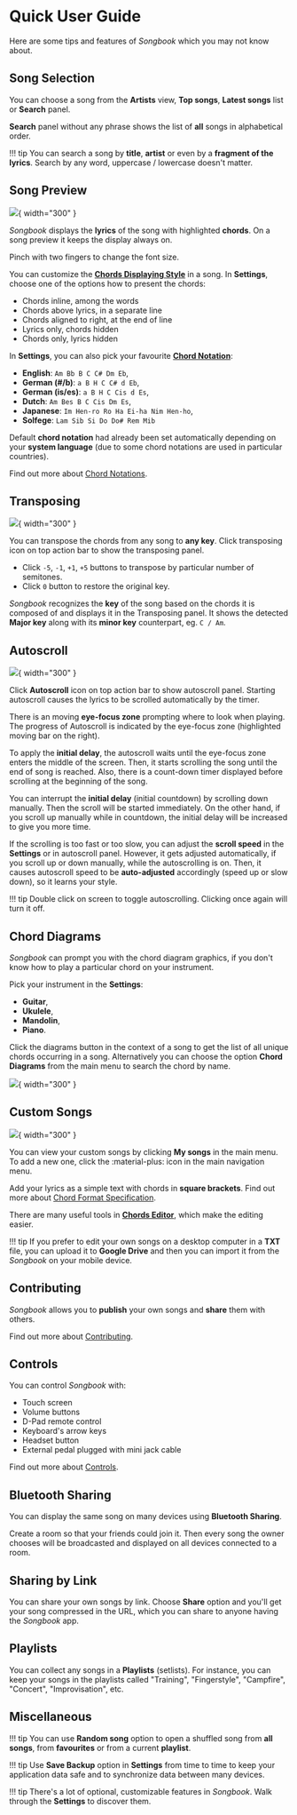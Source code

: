 # Quick User Guide
Here are some tips and features of *Songbook* which you may not know about.

## Song Selection
You can choose a song from the **Artists** view,
**Top songs**, **Latest songs** list or **Search** panel.

**Search** panel without any phrase shows the list of **all** songs in alphabetical order.

!!! tip
    You can search a song by **title**, **artist** or even by a **fragment of the lyrics**.
    Search by any word, uppercase / lowercase doesn't matter.

## Song Preview
![](./assets/screenshots-mobile-en/01.png){ width="300" }

*Songbook* displays the **lyrics** of the song with highlighted **chords**.
On a song preview it keeps the display always on.

Pinch with two fingers to change the font size.

You can customize the [**Chords Displaying Style**](./displaying-styles.md) in a song.
In **Settings**, choose one of the options how to present the chords:

- Chords inline, among the words
- Chords above lyrics, in a separate line
- Chords aligned to right, at the end of line
- Lyrics only, chords hidden
- Chords only, lyrics hidden

In **Settings**, you can also pick your favourite [**Chord Notation**](./chord-notations.md):

- **English**: `Am Bb B C C# Dm Eb`,
- **German (#/b)**: `a B H C C# d Eb`,
- **German (is/es)**: `a B H C Cis d Es`,
- **Dutch**: `Am Bes B C Cis Dm Es`,
- **Japanese**: `Im Hen-ro Ro Ha Ei-ha Nim Hen-ho`,
- **Solfege**: `Lam Sib Si Do Do# Rem Mib`

Default **chord notation** had already been set automatically depending on your **system language**
(due to some chord notations are used in particular countries).

Find out more about [Chord Notations](./chord-notations.md).

## Transposing
![](./assets/screenshots-mobile-en/02.png){ width="300" }

You can transpose the chords from any song to **any key**.
Click transposing icon on top action bar to show the transposing panel.

- Click `-5`, `-1`, `+1`, `+5` buttons to transpose by particular number of semitones.
- Click `0` button to restore the original key.

*Songbook* recognizes the **key** of the song based on the chords it is composed of
and displays it in the Transposing panel.
It shows the detected **Major key** along with its **minor key** counterpart, eg. `C / Am`.

## Autoscroll
![](./assets/screenshots-mobile-en/03.png){ width="300" }

Click **Autoscroll** icon on top action bar to show autoscroll panel.
Starting autoscroll causes the lyrics to be scrolled automatically by the timer.

There is an moving **eye-focus zone** prompting where to look when playing.
The progress of Autoscroll is indicated by the eye-focus zone (highlighted moving bar on the right).

To apply the **initial delay**, the autoscroll waits until the eye-focus zone enters the middle of the screen.
Then, it starts scrolling the song until the end of song is reached.
Also, there is a count-down timer displayed before scrolling at the beginning of the song.

You can interrupt the **initial delay** (initial countdown) by scrolling down manually.
Then the scroll will be started immediately.
On the other hand, if you scroll up manually while in countdown,
the initial delay will be increased to give you more time.

If the scrolling is too fast or too slow,
you can adjust the **scroll speed** in the **Settings** or in autoscroll panel.
However, it gets adjusted automatically, if you scroll up or down manually,
while the autoscrolling is on.
Then, it causes autoscroll speed to be **auto-adjusted** accordingly (speed up or slow down),
so it learns your style.

!!! tip
    Double click on screen to toggle autoscrolling.
    Clicking once again will turn it off.

## Chord Diagrams
*Songbook* can prompt you with the chord diagram graphics,
if you don't know how to play a particular chord on your instrument.

Pick your instrument in the **Settings**:

- **Guitar**,
- **Ukulele**,
- **Mandolin**,
- **Piano**.

Click the diagrams button in the context of a song to get the list of all unique chords occurring in a song.
Alternatively you can choose the option **Chord Diagrams** from the main menu to search the chord by name.

![](./assets/screenshots-mobile-en/07.png){ width="300" }

## Custom Songs
![](./assets/screenshots-mobile-en/04.png){ width="300" }

You can view your custom songs by clicking **My songs** in the main menu.
To add a new one, click the :material-plus: icon in the main navigation menu.

Add your lyrics as a simple text with chords in **square brackets**.
Find out more about [Chord Format Specification](./chord-format.md).

There are many useful tools in [**Chords Editor**](./chords-editor.md),
which make the editing easier.

!!! tip
    If you prefer to edit your own songs on a desktop computer in a **TXT** file,
    you can upload it to **Google Drive** and then you can import it from the *Songbook* on your mobile device.

## Contributing
*Songbook* allows you to **publish** your own songs and **share** them with others.

Find out more about [Contributing](./contributing.md).

## Controls
You can control *Songbook* with:

- Touch screen
- Volume buttons
- D-Pad remote control
- Keyboard's arrow keys
- Headset button
- External pedal plugged with mini jack cable

Find out more about [Controls](./controls.md).

## Bluetooth Sharing
You can display the same song on many devices using **Bluetooth Sharing**.

Create a room so that your friends could join it.
Then every song the owner chooses will be broadcasted and displayed on all devices connected to a room.

## Sharing by Link
You can share your own songs by link.
Choose **Share** option and you'll get your song compressed in the URL,
which you can share to anyone having the *Songbook* app.

## Playlists
You can collect any songs in a **Playlists** (setlists).
For instance, you can keep your songs in the playlists called
"Training", "Fingerstyle", "Campfire", "Concert", "Improvisation", etc.

## Miscellaneous

!!! tip
    You can use **Random song** option to open a shuffled song from **all songs**,
    from **favourites** or from a current **playlist**.

!!! tip
    Use **Save Backup** option in **Settings** from time to time to 
    keep your application data safe and to synchronize data between many devices.

!!! tip
    There's a lot of optional, customizable features in *Songbook*.
    Walk through the **Settings** to discover them.
